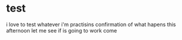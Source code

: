 # test
i love to test whatever i'm practisins
confirmation of what hapens this afternoon
let me see if is going to work
come
